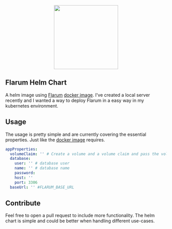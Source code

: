 <p align="center"><a href="https://github.com/crazy-max/docker-flarum" target="_blank"><img height="200" src="https://user-images.githubusercontent.com/26366802/233689057-f47dc3b7-236d-4416-b422-2b9df84a1542.png"></a></p>

## Flarum Helm Chart

A helm image using <a target="_blank" href="https://flarum.org/">Flarum</a> <a href="https://github.com/crazy-max/docker-flarum">docker image</a>. I've created a local server recently
and I wanted a way to deploy Flarum in a easy way in my kubernetes environment.


## Usage
The usage is pretty simple and are currently covering the essential properties. Just like the <a href="https://github.com/crazy-max/docker-flarum">docker image</a> requires.
```yaml
appProperties:
  volumeClaim: '' # Create a volume and a volume claim and pass the volume claim name here.
  database: 
    user: '' # database user
    name: '' # database name
    password: 
    host: ''
    port: 3306
  baseUrl: '' #FLARUM_BASE_URL
```



## Contribute

Feel free to open a pull request to include more functionality. The helm chart is simple and could be better when handling different use-cases.
